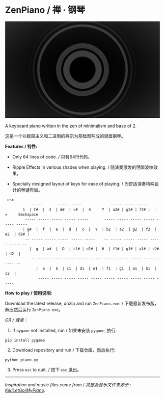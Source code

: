 # ZenPiano / 禅 · 钢琴

![ZenPiano](zp.png)

A keyboard piano written in the zen of minimalism and base of 2.

这是一个以极简主义和二进制的禅宗为基础而写成的键盘钢琴。

**Features / 特性:**

* Only 64 lines of code. / 只有64行代码。

* Ripple Effects in various shades when playing. / 随演奏激发的明暗波纹效果。

* Specially designed layout of keys for ease of playing. / 为舒适演奏特殊设计的琴键布局。

```
 esc
            -----       ----- -----             ----- ----- -----
        1  | f#  |  3  | d#  | c#  |  6     7  | a2# | g2# | f2# |  -     =     Backspace
         ----- ----- ----- ----- -----       ----- ----- ----- ----- ----- -----
        | g#  |  f  |  e  |  d  |  c  |  Y  | b2  | a2  | g2  | f2  | e2  | d2# |
         -- ----- ----- ----- ----- -----    -- ----- ----- ----- ----- ----- --
           |  g  | a#  |  D  | c1# | d1# |  H  | f1# | g1# | a1# | c2# | d2  |
            -- ----- ----- ----- ----- ----- ----- ----- ----- ----- ----- --
              |  a  |  b  | c1  | d1  | e1  | f1  | g1  | a1  | b1  | c2  |
               ----- ----- ----- ----- ----- ----- ----- ----- ----- -----

```

**How to play / 使用说明:**

Download the latest release, unzip and run `ZenPiano.exe`. / 下载最新发布版，解压然后运行 `ZenPiano.exe`。

*OR / 或者：*

1. If ``pygame`` not installed, run / 如果未安装 ``pygame``, 执行:

```
pip install pygame
```

2. Download repository and run / 下载仓库，然后执行:

```
python piano.py
```

3. Press ``esc`` to quit. / 按下 ``esc`` 退出。

___
*Inspiration and music files come from / 灵感及音乐文件来源于 : [KikiLetGo/MyPiano](https://github.com/KikiLetGo/MyPiano.git).*
